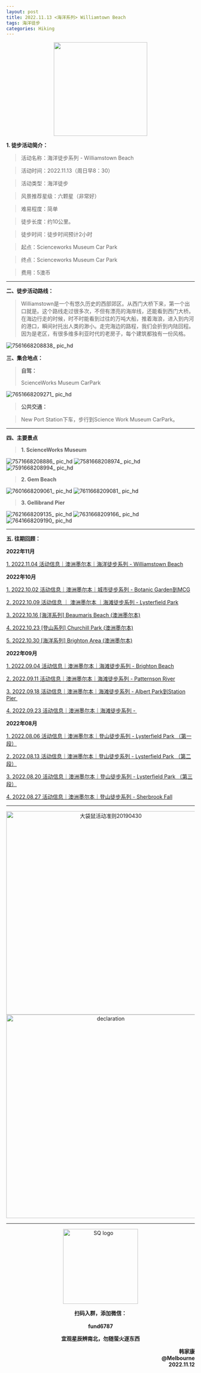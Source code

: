 ```yaml
---
layout: post
title: 2022.11.13 <海洋系列> Williamtown Beach
tags: 海洋徒步
categories: Hiking
---
```

<p align="center">
  <img width="250" src="https://user-images.githubusercontent.com/90954432/197183769-043b3cce-ffc5-439d-b355-fc227af37705.jpeg">
</p>

**1. 徒步活动简介：**

> 活动名称：海洋徒步系列 - Williamstown Beach

> 活动时间：2022.11.13（周日早8：30）

> 活动类型：海洋徒步

> 风景推荐星级：六颗星（非常好）

> 难易程度：简单

> 徒步长度：约10公里。

> 徒步时间：徒步时间预计2小时

> 起点：Scienceworks Museum Car Park

> 终点：Scienceworks Museum Car Park

> 费用：5澳币

---

**二、徒步活动路线：**

> Williamstown是一个有悠久历史的西部郊区。从西门大桥下来，第一个出口就是。这个路线走过很多次，不但有漂亮的海岸线，还能看到西门大桥。在海边行走的时候，时不时能看到过往的万吨大船，推着海浪，进入到内河的港口，瞬间衬托出人类的渺小。走完海边的路程，我们会折到内陆回程。因为是老区，有很多维多利亚时代的老房子，每个建筑都独有一份风格。

![7561668208838_ pic_hd](https://user-images.githubusercontent.com/90954432/201450780-26730049-1a61-47aa-ba1c-99c7421bc11d.jpg)

**三、集合地点：**

> **自驾：**
> 
> ScienceWorks Museum CarPark
> 
![7651668209271_ pic_hd](https://user-images.githubusercontent.com/90954432/201450807-639fb04a-0041-4a94-961f-70c94cbd3dcf.jpg)

> **公共交通：**

> New Port Station下车，步行到Science Work Museum CarPark。

---

**四、主要景点**

> **1.  ScienceWorks Museum**

![7571668208886_ pic_hd](https://user-images.githubusercontent.com/90954432/201450913-943d5a83-e073-401e-8965-935324363cfa.jpg)
![7581668208974_ pic_hd](https://user-images.githubusercontent.com/90954432/201450915-b0efee5e-338e-4af0-a927-2cfcf3148351.jpg)
![7591668208994_ pic_hd](https://user-images.githubusercontent.com/90954432/201450916-86fb5087-8a16-4ad7-a219-3530cc10bae6.jpg)

> **2. Gem Beach**

![7601668209061_ pic_hd](https://user-images.githubusercontent.com/90954432/201450932-ff1b237b-f55e-41dc-8e0e-42b394a60fca.jpg)
![7611668209081_ pic_hd](https://user-images.githubusercontent.com/90954432/201450935-98f79a8b-bebc-444a-a4f6-ad6901f5ba7b.jpg)

> **3. Gellibrand Pier**

![7621668209135_ pic_hd](https://user-images.githubusercontent.com/90954432/201450936-7f11c52d-0779-4dec-9908-fbb8983472be.jpg)
![7631668209166_ pic_hd](https://user-images.githubusercontent.com/90954432/201450938-7ceb2637-f079-4d82-8334-50efa1bd65d9.jpg)
![7641668209190_ pic_hd](https://user-images.githubusercontent.com/90954432/201450940-7ae738b8-5ed6-4200-bd85-2e50002fdc09.jpg)

---

**五. 往期回顾：**

**2022年11月**

[1. 2022.11.04 活动信息｜澳洲墨尔本｜海洋徒步系列 - Williamstown Beach](https://2808118.github.io/myhike/hiking/2022/11/04/海洋系列-Sandrige-Lookout.html)

**2022年10月**

[1. 2022.10.02 活动信息｜澳洲墨尔本｜城市徒步系列 - Botanic Garden到MCG](http://mp.weixin.qq.com/s?__biz=MzUxOTkxNjMwOA==&mid=2247484978&idx=1&sn=ed5136a1de4c66e2b13caea309ebb671&chksm=f9f31849ce84915fcc661481be2e4f021e4929eea9809e1e76e5d5bcb7be9de2da93369bdbbc&scene=21#wechat_redirect) 

[2. 2022.10.09 活动信息 ｜ 澳洲墨尔本 ｜海滩徒步系列 - Lysterfield Park](http://mp.weixin.qq.com/s?__biz=MzUxOTkxNjMwOA==&mid=2247485002&idx=1&sn=bbd47773ef48aaa6c63583dbb5efd88c&chksm=f9f31831ce849127d1a1f4dae22a577972e7fadcefa2182df92c0480116aa26773c8241231fe&scene=21#wechat_redirect) 

[3. 2022.10.16 [海洋系列] Beaumaris Beach (澳洲墨尔本)](https://2808118.github.io/myhike/hiking/2022/10/16/海洋系列-Beamauris-Beach.html)

[4. 2022.10.23 [登山系列] Churchill Park (澳洲墨尔本)](https://2808118.github.io/myhike/hiking/2022/10/22/登山系列-Churchill-National-Park.html)

[5. 2022.10.30 [海洋系列] Brighton Area (澳洲墨尔本)](https://2808118.github.io/myhike/hiking/2022/10/29/海洋系列-Brighton-Area.html)

**2022年09月**

 [1. 2022.09.04 活动信息｜澳洲墨尔本｜海滩徒步系列 - Brighton Beach](http://mp.weixin.qq.com/s?__biz=MzUxOTkxNjMwOA==&mid=2247484887&idx=1&sn=0ac1c26615f42f2a8bfa5de6650e3f2d&chksm=f9f31bacce8492ba566188217e312eb29b93f333f2b650b313fba42171b23d0ea55c531fa0f0&scene=21#wechat_redirect) 

 [2. 2022.09.11 活动信息｜澳洲墨尔本｜海滩徒步系列 - Patternson River](http://mp.weixin.qq.com/s?__biz=MzUxOTkxNjMwOA==&mid=2247484911&idx=1&sn=78d7a051c7150c107acc5724620e7d0c&chksm=f9f31b94ce84928293f3fce04622c391b0e2123edd17e96a6a3121da2f8dc8bcfede5f58c282&scene=21#wechat_redirect) 

 [3. 2022.09.18 活动信息｜澳洲墨尔本｜海滩徒步系列 - Albert Park到Station Pier ](http://mp.weixin.qq.com/s?__biz=MzUxOTkxNjMwOA==&mid=2247484932&idx=1&sn=ca58606ae0c386a7b02e8d8dd2d00980&chksm=f9f3187fce84916931f9254bd5887992e0399a27b5e3ec575fc4faeaa387e3255c17dde78012&scene=21#wechat_redirect) 

[4. 2022.09.23 活动信息｜澳洲墨尔本｜海滩徒步系列 - ](http://mp.weixin.qq.com/s?__biz=MzUxOTkxNjMwOA==&mid=2247484955&idx=1&sn=8332e3ba1528657ddd38b4ef9629e32d&chksm=f9f31860ce8491765247027b6ff8deaae1e239dfcfc877ae91a7602053489afdca6f304932aa&scene=21#wechat_redirect) 

**2022年08月**

 [1. 2022.08.06 活动信息｜澳洲墨尔本｜登山徒步系列 - Lysterfield Park （第一段）](http://mp.weixin.qq.com/s?__biz=MzUxOTkxNjMwOA==&mid=2247484786&idx=1&sn=f9dfc1ab1e56f1a4957eafd48a376445&chksm=f9f31b09ce84921ff5ee7ff9603eaa6bb8cb9b99d3fe26efc7213087d378c6ac04d5eae16c95&scene=21#wechat_redirect) 

 [2. 2022.08.13 活动信息｜澳洲墨尔本｜登山徒步系列 - Lysterfield Park （第二段）](http://mp.weixin.qq.com/s?__biz=MzUxOTkxNjMwOA==&mid=2247484789&idx=1&sn=571d9139128d3f20b9173a9f7463bb1a&chksm=f9f31b0ece84921855520d95cbbd5bc3029aac54ba8b4d63b140d29a7de09b81895a1e97880a&scene=21#wechat_redirect) 

 [3. 2022.08.20 活动信息｜澳洲墨尔本｜登山徒步系列 - Lysterfield Park （第三段）](http://mp.weixin.qq.com/s?__biz=MzUxOTkxNjMwOA==&mid=2247484826&idx=1&sn=7425850bff3e7334520e921389ef671c&chksm=f9f31be1ce8492f76d9b95fbcf946856da969682802d87aa0d0a72c3f76c28e4d9d18d5c2e9d&scene=21#wechat_redirect) 

 [4. 2022.08.27 活动信息｜澳洲墨尔本｜登山徒步系列 - Sherbrook Fall](http://mp.weixin.qq.com/s?__biz=MzUxOTkxNjMwOA==&mid=2247484859&idx=1&sn=70e596e4b91c9efe09e97136aa120efe&chksm=f9f31bc0ce8492d66b9c238f4bd299a2e41f9aadfcbd155b01b77f521229ef12aaf755f46504&scene=21#wechat_redirect) 

---

<p align="center">
  <img width="543" alt="大袋鼠活动准则20190430" src="https://user-images.githubusercontent.com/90954432/197184791-50268d4a-839c-42a5-b42f-957043f80b9d.png">
  <img width="543" src="https://user-images.githubusercontent.com/90954432/197324665-50cd9f62-c0ab-43f9-9af6-cb9b86d9ff70.png" alt="declaration">
</p>

---

<p align="center">
  <img width="200" src="https://user-images.githubusercontent.com/90954432/197332354-e65465c3-5a13-4bf3-b311-cd253cb89349.jpeg" alt="SQ logo">
</p>

<p align="center">
  <strong>扫码入群，添加微信：</strong>
  <br>
  <br>
  <strong>fund6787</strong>
</p>

<p align="center">
  <strong>宜观星辰辨南北，勿随萤火逐东西</strong>
</p>

<p align="right">
  <strong>韩家康</strong>
  <br>
  <strong>@Melbourne</strong>
  <br>
  <strong>2022.11.12</strong>
</p>
